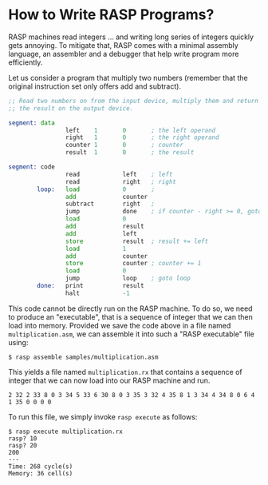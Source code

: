 # How to Write RASP Programs?

RASP machines read integers ... and writing long series of integers
quickly gets annoying. To mitigate that, RASP comes with a minimal assembly
language, an assembler and a debugger that help write program more
efficiently.

Let us consider a program that multiply two numbers (remember that the
original instruction set only offers add and subtract).

```asm
;; Read two numbers on from the input device, multiply them and return
;; the result on the output device.

segment: data
                left    1       0       ; the left operand
                right   1       0       ; the right operand
                counter 1       0       ; counter
                result  1       0       ; the result

segment: code
                read            left    ; left
                read            right   ; right
        loop:   load            0       ;
                add             counter
                subtract        right   ;
                jump            done    ; if counter - right >= 0, goto done
                load            0
                add             result
                add             left
                store           result  ; result += left
                load            1
                add             counter
                store           counter ; counter += 1
                load            0
                jump            loop    ; goto loop
        done:   print           result
                halt            -1
```

This code cannot be directly run on the RASP machine. To do so, we
need to produce an "executable", that is a sequence of integer that
we can then load into memory. Provided we save the code above in a
file named `multiplication.asm`, we can assemble it into such a "RASP
executable" file using:

```shell-session
$ rasp assemble samples/multiplication.asm
```

This yields a file named `multiplication.rx` that contains a sequence
of integer that we can now load into our RASP machine and run.

```
2 32 2 33 8 0 3 34 5 33 6 30 8 0 3 35 3 32 4 35 8 1 3 34 4 34 8 0 6 4 1 35 0 0 0 0
```

To run this file, we simply invoke `rasp execute` as follows:
```shell-session
$ rasp execute multiplication.rx
rasp? 10
rasp? 20
200
---
Time: 268 cycle(s)
Memory: 36 cell(s)
```
